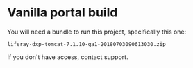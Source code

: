 # Vanilla portal build

You will need a bundle to run this project, specifically this one:

`liferay-dxp-tomcat-7.1.10-ga1-20180703090613030.zip`

If you don't have access, contact support.